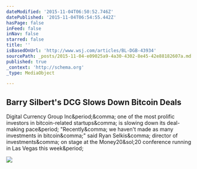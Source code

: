```yaml
---
dateModified: '2015-11-04T06:50:52.746Z'
datePublished: '2015-11-04T06:54:55.442Z'
hasPage: false
inFeed: false
inNav: false
starred: false
title: ''
isBasedOnUrl: 'http://www.wsj.com/articles/BL-DGB-43934'
sourcePath: _posts/2015-11-04-e09025a9-4a30-4302-8e45-42e88182607a.md
published: true
_context: 'http://schema.org'
_type: MediaObject

---
```

<article style=""><h1>Barry Silbert's DCG Slows Down Bitcoin Deals</h1><p>Digital Currency Group Inc&amp;period;&amp;comma; one of the most prolific investors in bitcoin-related startups&amp;comma; is slowing down its deal-making pace&amp;period; "Recently&amp;comma; we haven't made as many investments in bitcoin&amp;comma;" said Ryan Selkis&amp;comma; director of investments&amp;comma; on stage at the Money20&amp;sol;20 conference running in Las Vegas this week&amp;period;</p><img src="http://si.wsj.net/public/resources/images/BN-KS265_bitcoi_P_20151012060448.jpg" /></article>